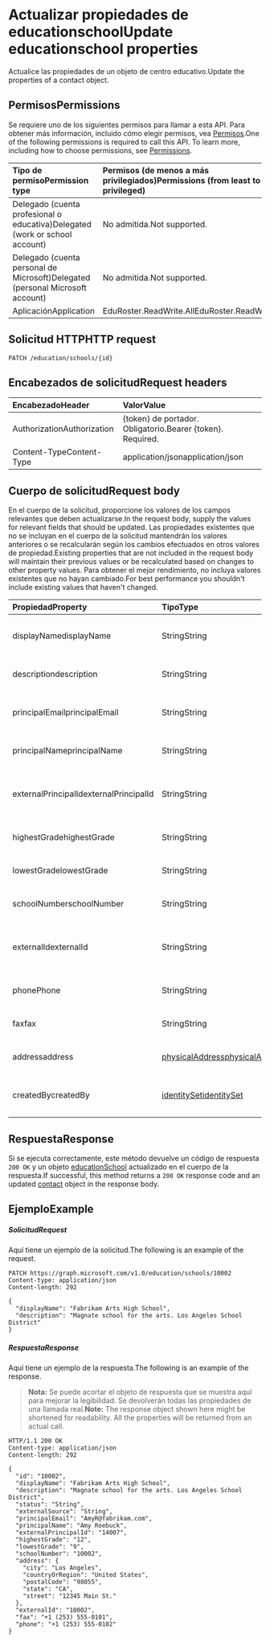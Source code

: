 # <a name="update-educationschool-properties"></a><span data-ttu-id="9851d-101">Actualizar propiedades de educationschool</span><span class="sxs-lookup"><span data-stu-id="9851d-101">Update educationschool properties</span></span>

<span data-ttu-id="9851d-102">Actualice las propiedades de un objeto de centro educativo.</span><span class="sxs-lookup"><span data-stu-id="9851d-102">Update the properties of a contact object.</span></span>

## <a name="permissions"></a><span data-ttu-id="9851d-103">Permisos</span><span class="sxs-lookup"><span data-stu-id="9851d-103">Permissions</span></span>
<span data-ttu-id="9851d-p101">Se requiere uno de los siguientes permisos para llamar a esta API. Para obtener más información, incluido cómo elegir permisos, vea [Permisos](../../../concepts/permissions_reference.md).</span><span class="sxs-lookup"><span data-stu-id="9851d-p101">One of the following permissions is required to call this API. To learn more, including how to choose permissions, see [Permissions](../../../concepts/permissions_reference.md).</span></span>

|<span data-ttu-id="9851d-106">Tipo de permiso</span><span class="sxs-lookup"><span data-stu-id="9851d-106">Permission type</span></span>      | <span data-ttu-id="9851d-107">Permisos (de menos a más privilegiados)</span><span class="sxs-lookup"><span data-stu-id="9851d-107">Permissions (from least to most privileged)</span></span>              |
|:--------------------|:---------------------------------------------------------|
|<span data-ttu-id="9851d-108">Delegado (cuenta profesional o educativa)</span><span class="sxs-lookup"><span data-stu-id="9851d-108">Delegated (work or school account)</span></span> |  <span data-ttu-id="9851d-109">No admitida.</span><span class="sxs-lookup"><span data-stu-id="9851d-109">Not supported.</span></span>  |
|<span data-ttu-id="9851d-110">Delegado (cuenta personal de Microsoft)</span><span class="sxs-lookup"><span data-stu-id="9851d-110">Delegated (personal Microsoft account)</span></span> |  <span data-ttu-id="9851d-111">No admitida.</span><span class="sxs-lookup"><span data-stu-id="9851d-111">Not supported.</span></span>  |
|<span data-ttu-id="9851d-112">Aplicación</span><span class="sxs-lookup"><span data-stu-id="9851d-112">Application</span></span> | <span data-ttu-id="9851d-113">EduRoster.ReadWrite.All</span><span class="sxs-lookup"><span data-stu-id="9851d-113">EduRoster.ReadWrite.All</span></span> |

## <a name="http-request"></a><span data-ttu-id="9851d-114">Solicitud HTTP</span><span class="sxs-lookup"><span data-stu-id="9851d-114">HTTP request</span></span>
<!-- { "blockType": "ignored" } -->
```http
PATCH /education/schools/{id}
```
## <a name="request-headers"></a><span data-ttu-id="9851d-115">Encabezados de solicitud</span><span class="sxs-lookup"><span data-stu-id="9851d-115">Request headers</span></span>
| <span data-ttu-id="9851d-116">Encabezado</span><span class="sxs-lookup"><span data-stu-id="9851d-116">Header</span></span>       | <span data-ttu-id="9851d-117">Valor</span><span class="sxs-lookup"><span data-stu-id="9851d-117">Value</span></span> |
|:---------------|:--------|
| <span data-ttu-id="9851d-118">Authorization</span><span class="sxs-lookup"><span data-stu-id="9851d-118">Authorization</span></span>  | <span data-ttu-id="9851d-p102">{token} de portador. Obligatorio.</span><span class="sxs-lookup"><span data-stu-id="9851d-p102">Bearer {token}. Required.</span></span>  |
| <span data-ttu-id="9851d-121">Content-Type</span><span class="sxs-lookup"><span data-stu-id="9851d-121">Content-Type</span></span>  | <span data-ttu-id="9851d-122">application/json</span><span class="sxs-lookup"><span data-stu-id="9851d-122">application/json</span></span>  |

## <a name="request-body"></a><span data-ttu-id="9851d-123">Cuerpo de solicitud</span><span class="sxs-lookup"><span data-stu-id="9851d-123">Request body</span></span>
<span data-ttu-id="9851d-124">En el cuerpo de la solicitud, proporcione los valores de los campos relevantes que deben actualizarse.</span><span class="sxs-lookup"><span data-stu-id="9851d-124">In the request body, supply the values for relevant fields that should be updated.</span></span> <span data-ttu-id="9851d-125">Las propiedades existentes que no se incluyan en el cuerpo de la solicitud mantendrán los valores anteriores o se recalcularán según los cambios efectuados en otros valores de propiedad.</span><span class="sxs-lookup"><span data-stu-id="9851d-125">Existing properties that are not included in the request body will maintain their previous values or be recalculated based on changes to other property values.</span></span> <span data-ttu-id="9851d-126">Para obtener el mejor rendimiento, no incluya valores existentes que no hayan cambiado.</span><span class="sxs-lookup"><span data-stu-id="9851d-126">For best performance you shouldn't include existing values that haven't changed.</span></span>

| <span data-ttu-id="9851d-127">Propiedad</span><span class="sxs-lookup"><span data-stu-id="9851d-127">Property</span></span>     | <span data-ttu-id="9851d-128">Tipo</span><span class="sxs-lookup"><span data-stu-id="9851d-128">Type</span></span>   |<span data-ttu-id="9851d-129">Descripción</span><span class="sxs-lookup"><span data-stu-id="9851d-129">Description</span></span>|
|:---------------|:--------|:----------|
|<span data-ttu-id="9851d-130">displayName</span><span class="sxs-lookup"><span data-stu-id="9851d-130">displayName</span></span>| <span data-ttu-id="9851d-131">String</span><span class="sxs-lookup"><span data-stu-id="9851d-131">String</span></span>| <span data-ttu-id="9851d-132">Nombre para mostrar del centro educativo</span><span class="sxs-lookup"><span data-stu-id="9851d-132">Display name of the template.</span></span>| 
|<span data-ttu-id="9851d-133">description</span><span class="sxs-lookup"><span data-stu-id="9851d-133">description</span></span>| <span data-ttu-id="9851d-134">String</span><span class="sxs-lookup"><span data-stu-id="9851d-134">String</span></span> | <span data-ttu-id="9851d-135">Descripción del centro educativo</span><span class="sxs-lookup"><span data-stu-id="9851d-135">Description of the template.</span></span>| 
|<span data-ttu-id="9851d-136">principalEmail</span><span class="sxs-lookup"><span data-stu-id="9851d-136">principalEmail</span></span>| <span data-ttu-id="9851d-137">String</span><span class="sxs-lookup"><span data-stu-id="9851d-137">String</span></span>| <span data-ttu-id="9851d-138">Dirección de correo electrónico del director.</span><span class="sxs-lookup"><span data-stu-id="9851d-138">Email address of the principal</span></span>|
|<span data-ttu-id="9851d-139">principalName</span><span class="sxs-lookup"><span data-stu-id="9851d-139">principalName</span></span>| <span data-ttu-id="9851d-140">String</span><span class="sxs-lookup"><span data-stu-id="9851d-140">String</span></span> | <span data-ttu-id="9851d-141">Nombre del director.</span><span class="sxs-lookup"><span data-stu-id="9851d-141">Name of the principal</span></span>|
|<span data-ttu-id="9851d-142">externalPrincipalId</span><span class="sxs-lookup"><span data-stu-id="9851d-142">externalPrincipalId</span></span>| <span data-ttu-id="9851d-143">String</span><span class="sxs-lookup"><span data-stu-id="9851d-143">String</span></span> | <span data-ttu-id="9851d-144">Identificador del director en el sistema de sincronización.</span><span class="sxs-lookup"><span data-stu-id="9851d-144">Id of principal in syncing system.</span></span> |
|<span data-ttu-id="9851d-145">highestGrade</span><span class="sxs-lookup"><span data-stu-id="9851d-145">highestGrade</span></span>|<span data-ttu-id="9851d-146">String</span><span class="sxs-lookup"><span data-stu-id="9851d-146">String</span></span>| <span data-ttu-id="9851d-147">Curso más alto que se imparte.</span><span class="sxs-lookup"><span data-stu-id="9851d-147">Highest grade taught.</span></span> |
|<span data-ttu-id="9851d-148">lowestGrade</span><span class="sxs-lookup"><span data-stu-id="9851d-148">lowestGrade</span></span>|<span data-ttu-id="9851d-149">String</span><span class="sxs-lookup"><span data-stu-id="9851d-149">String</span></span>| <span data-ttu-id="9851d-150">Curso más bajo que se imparte.</span><span class="sxs-lookup"><span data-stu-id="9851d-150">Lowest grade taught.</span></span> |
|<span data-ttu-id="9851d-151">schoolNumber</span><span class="sxs-lookup"><span data-stu-id="9851d-151">schoolNumber</span></span>|<span data-ttu-id="9851d-152">String</span><span class="sxs-lookup"><span data-stu-id="9851d-152">String</span></span>| <span data-ttu-id="9851d-153">Número del centro educativo</span><span class="sxs-lookup"><span data-stu-id="9851d-153">School Number.</span></span>|
|<span data-ttu-id="9851d-154">externalId</span><span class="sxs-lookup"><span data-stu-id="9851d-154">externalId</span></span>|<span data-ttu-id="9851d-155">String</span><span class="sxs-lookup"><span data-stu-id="9851d-155">String</span></span>| <span data-ttu-id="9851d-156">Identificador del centro educativo en el sistema de sincronización.</span><span class="sxs-lookup"><span data-stu-id="9851d-156">Id of school in syncing system.</span></span> |
|<span data-ttu-id="9851d-157">phone</span><span class="sxs-lookup"><span data-stu-id="9851d-157">Phone</span></span>|<span data-ttu-id="9851d-158">String</span><span class="sxs-lookup"><span data-stu-id="9851d-158">String</span></span>| <span data-ttu-id="9851d-159">Número de teléfono del centro educativo.</span><span class="sxs-lookup"><span data-stu-id="9851d-159">Phone number of school.</span></span> |
|<span data-ttu-id="9851d-160">fax</span><span class="sxs-lookup"><span data-stu-id="9851d-160">fax</span></span>|<span data-ttu-id="9851d-161">String</span><span class="sxs-lookup"><span data-stu-id="9851d-161">String</span></span>| <span data-ttu-id="9851d-162">Número de fax del centro educativo.</span><span class="sxs-lookup"><span data-stu-id="9851d-162">Fax number of school.</span></span> |
|<span data-ttu-id="9851d-163">address</span><span class="sxs-lookup"><span data-stu-id="9851d-163">address</span></span>|[<span data-ttu-id="9851d-164">physicalAddress</span><span class="sxs-lookup"><span data-stu-id="9851d-164">physicalAddress</span></span>](../resources/physicaladdress.md)| <span data-ttu-id="9851d-165">Dirección del centro educativo.</span><span class="sxs-lookup"><span data-stu-id="9851d-165">Address of the School.</span></span>|
|<span data-ttu-id="9851d-166">createdBy</span><span class="sxs-lookup"><span data-stu-id="9851d-166">createdBy</span></span>|[<span data-ttu-id="9851d-167">identitySet</span><span class="sxs-lookup"><span data-stu-id="9851d-167">identitySet</span></span>](../resources/identityset.md)|<span data-ttu-id="9851d-168">Entidad que ha creado el centro educativo.</span><span class="sxs-lookup"><span data-stu-id="9851d-168">Entity who created the school.</span></span>|

## <a name="response"></a><span data-ttu-id="9851d-169">Respuesta</span><span class="sxs-lookup"><span data-stu-id="9851d-169">Response</span></span>
<span data-ttu-id="9851d-170">Si se ejecuta correctamente, este método devuelve un código de respuesta `200 OK` y un objeto [educationSchool](../resources/educationschool.md) actualizado en el cuerpo de la respuesta.</span><span class="sxs-lookup"><span data-stu-id="9851d-170">If successful, this method returns a `200 OK` response code and an updated [contact](../resources/educationschool.md) object in the response body.</span></span>
## <a name="example"></a><span data-ttu-id="9851d-171">Ejemplo</span><span class="sxs-lookup"><span data-stu-id="9851d-171">Example</span></span>
##### <a name="request"></a><span data-ttu-id="9851d-172">Solicitud</span><span class="sxs-lookup"><span data-stu-id="9851d-172">Request</span></span>
<span data-ttu-id="9851d-173">Aquí tiene un ejemplo de la solicitud.</span><span class="sxs-lookup"><span data-stu-id="9851d-173">The following is an example of the request.</span></span>
<!-- {
  "blockType": "request",
  "name": "update_educationschool"
}-->
```http
PATCH https://graph.microsoft.com/v1.0/education/schools/10002
Content-type: application/json
Content-length: 292

{
  "displayName": "Fabrikam Arts High School",
  "description": "Magnate school for the arts. Los Angeles School District"
}
```
##### <a name="response"></a><span data-ttu-id="9851d-174">Respuesta</span><span class="sxs-lookup"><span data-stu-id="9851d-174">Response</span></span>
<span data-ttu-id="9851d-175">Aquí tiene un ejemplo de la respuesta.</span><span class="sxs-lookup"><span data-stu-id="9851d-175">The following is an example of the response.</span></span> 

><span data-ttu-id="9851d-p104">**Nota:** Se puede acortar el objeto de respuesta que se muestra aquí para mejorar la legibilidad. Se devolverán todas las propiedades de una llamada real.</span><span class="sxs-lookup"><span data-stu-id="9851d-p104">**Note:** The response object shown here might be shortened for readability. All the properties will be returned from an actual call.</span></span>

<!-- {
  "blockType": "response",
  "truncated": true,
  "@odata.type": "microsoft.graph.educationSchool"
} -->
```http
HTTP/1.1 200 OK
Content-type: application/json
Content-length: 292

{
  "id": "10002",
  "displayName": "Fabrikam Arts High School",
  "description": "Magnate school for the arts. Los Angeles School District",
  "status": "String",
  "externalSource": "String",
  "principalEmail": "AmyR@fabrikam.com",
  "principalName": "Amy Roebuck",
  "externalPrincipalId": "14007",
  "highestGrade": "12",
  "lowestGrade": "9",
  "schoolNumber": "10002",
  "address": {
    "city": "Los Angeles",
    "countryOrRegion": "United States",
    "postalCode": "98055",
    "state": "CA",
    "street": "12345 Main St."
  },
  "externalId": "10002",
  "fax": "+1 (253) 555-0101",
  "phone": "+1 (253) 555-0102"
}
```

<!-- uuid: 8fcb5dbc-d5aa-4681-8e31-b001d5168d79
2015-10-25 14:57:30 UTC -->
<!-- {
  "type": "#page.annotation",
  "description": "Update educationschool",
  "keywords": "",
  "section": "documentation",
  "tocPath": ""
}-->
